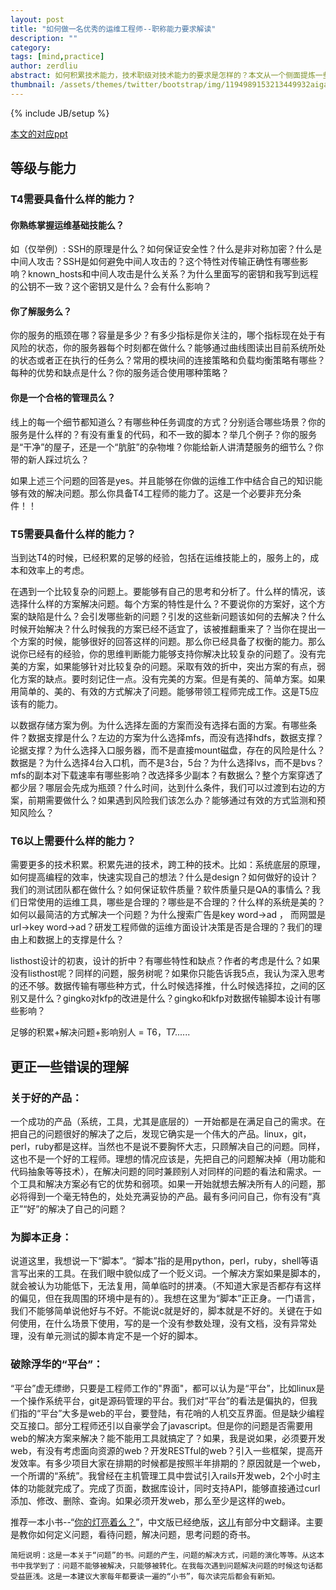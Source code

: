 ```yaml
---
layout: post
title: "如何做一名优秀的运维工程师--职称能力要求解读"
description: ""
category: 
tags: [mind,practice]
author: zerdliu
abstract: 如何积累技术能力，技术职级对技术能力的要求是怎样的？本文从一个侧面提炼一些看法。
thumbnail: /assets/themes/twitter/bootstrap/img/1194989153213449932aiga_stairs1.svg.med.png
---
```

{% include JB/setup %}

[本文的对应ppt](/assets/themes/twitter/bootstrap/pdf/how-to-be-a-good-operation-engineer.pdf)

## 等级与能力

### T4需要具备什么样的能力？

#### 你熟练掌握运维基础技能么？

如（仅举例）: SSH的原理是什么？如何保证安全性？什么是非对称加密？什么是中间人攻击？SSH是如何避免中间人攻击的？这个特性对传输正确性有哪些影响？known_hosts和中间人攻击是什么关系？为什么里面写的密钥和我写到远程的公钥不一致？这个密钥又是什么？会有什么影响？

#### 你了解服务么？
   你的服务的瓶颈在哪？容量是多少？有多少指标是你关注的，哪个指标现在处于有风险的状态，你的服务器每个时刻都在做什么？能够通过曲线图读出目前系统所处的状态或者正在执行的任务么？常用的模块间的连接策略和负载均衡策略有哪些？每种的优势和缺点是什么？你的服务适合使用哪种策略？

#### 你是一个合格的管理员么？
   线上的每一个细节都知道么？有哪些种任务调度的方式？分别适合哪些场景？你的服务是什么样的？有没有重复的代码，和不一致的脚本？举几个例子？你的服务是“干净”的屋子，还是一个“肮脏”的杂物堆？你能给新人讲清楚服务的细节么？你带的新人踩过坑么？

如果上述三个问题的回答是yes。并且能够在你做的运维工作中结合自己的知识能够有效的解决问题。那么你具备T4工程师的能力了。这是一个必要非充分条件！！


### T5需要具备什么样的能力？

当到达T4的时候，已经积累的足够的经验，包括在运维技能上的，服务上的，成本和效率上的考虑。

在遇到一个比较复杂的问题上。要能够有自己的思考和分析了。什么样的情况，该选择什么样的方案解决问题。每个方案的特性是什么？不要说你的方案好，这个方案的缺陷是什么？会引发哪些新的问题？引发的这些新问题该如何的去解决？什么时候开始解决？什么时候我的方案已经不适宜了，该被推翻重来了？当你在提出一个方案的时候，能够很好的回答这样的问题。那么你已经具备了权衡的能力。那么说你已经有的经验，你的思维判断能力能够支持你解决比较复杂的问题了。没有完美的方案，如果能够针对比较复杂的问题。采取有效的折中，突出方案的有点，弱化方案的缺点。要时刻记住一点。没有完美的方案。但是有美的、简单方案。如果用简单的、美的、有效的方式解决了问题。能够带领工程师完成工作。这是T5应该有的能力。

以数据存储方案为例。为什么选择左面的方案而没有选择右面的方案。有哪些条件？数据支撑是什么？左边的方案为什么选择mfs，而没有选择hdfs，数据支撑？论据支撑？为什么选择入口服务器，而不是直接mount磁盘，存在的风险是什么？数据是？为什么选择4台入口机，而不是3台，5台？为什么选择lvs，而不是bvs？mfs的副本对下载速率有哪些影响？改选择多少副本？有数据么？整个方案穿透了都少层？哪层会先成为瓶颈？什么时间，达到什么条件，我们可以过渡到右边的方案，前期需要做什么？如果遇到风险我们该怎么办？能够通过有效的方式监测和预知风险么？

### T6以上需要什么样的能力？

需要更多的技术积累。积累先进的技术，跨工种的技术。比如：系统底层的原理，如何提高编程的效率，快速实现自己的想法？什么是design？如何做好的设计？我们的测试团队都在做什么？如何保证软件质量？软件质量只是QA的事情么？我们日常使用的运维工具，哪些是合理的？哪些是不合理的？什么样的系统是美的？如何以最简洁的方式解决一个问题？为什么搜索广告是key word->ad ， 而网盟是url->key word->ad？研发工程师做的运维方面设计决策是否是合理的？我们的理由上和数据上的支撑是什么？

listhost设计的初衷，设计的折中？有哪些特性和缺点？作者的考虑是什么？如果没有listhost呢？同样的问题，服务树呢？如果你只能告诉我5点，我认为深入思考的还不够。数据传输有哪些种方式，什么时候选择推，什么时候选择拉，之间的区别又是什么？gingko对kfp的改进是什么？gingko和kfp对数据传输脚本设计有哪些影响？

足够的积累+解决问题+影响别人 = T6，T7......

## 更正一些错误的理解

### 关于好的产品：
一个成功的产品（系统，工具，尤其是底层的）一开始都是在满足自己的需求。在把自己的问题很好的解决了之后，发现它确实是一个伟大的产品。linux，git，perl，ruby都是这样。当然也不是说不要胸怀大志，只顾解决自己的问题。同样，这也不是一个好的工程师。理想的情况应该是，先把自己的问题解决掉（用功能和代码抽象等等技术），在解决问题的同时兼顾别人对同样的问题的看法和需求。一个工具和解决方案必有它的优势和弱项。如果一开始就想去解决所有人的问题，那必将得到一个毫无特色的，处处充满妥协的产品。最有多问问自己，你有没有“真正”“好”的解决了自己的问题？

### 为脚本正身：
说道这里，我想说一下“脚本”。“脚本”指的是用python，perl，ruby，shell等语言写出来的工具。在我们眼中貌似成了一个贬义词。一个解决方案如果是脚本的，就会被认为功能低下，无法复用，简单临时的拼凑。（不知道大家是否都存有这样的偏见，但在我周围的环境中是有的）。我想在这里为“脚本”正正身。一门语言，我们不能够简单说他好与不好。不能说c就是好的，脚本就是不好的。关键在于如何使用，在什么场景下使用，写的是一个没有参数处理，没有文档，没有异常处理，没有单元测试的脚本肯定不是一个好的脚本。

### 破除浮华的“平台”：
“平台”虚无缥缈，只要是工程师工作的"界面"，都可以认为是“平台”，比如linux是一个操作系统平台，git是源码管理的平台。我们对“平台”的看法是偏执的，但我们指的“平台”大多是web的平台，要登陆，有花哨的人机交互界面。但是缺少编程交互接口。部分工程师还引以自豪学会了javascript。但是你的问题是否需要用web的解决方案来解决？能不能用工具就搞定了？如果，我是说如果，必须要开发web，有没有考虑面向资源的web？开发RESTful的web？引入一些框架，提高开发效率。有多少项目大家在排期的时候都是按照半年排期的？原因就是一个web，一个所谓的“系统”。我曾经在主机管理工具中尝试引入rails开发web，2个小时主体的功能就完成了。完成了页面，数据库设计，同时支持API，能够直接通过curl添加、修改、删除、查询。如果必须开发web，那么至少是这样的web。



推荐一本小书--“[你的灯亮着么？](http://www.amazon.com/Are-Your-Lights-On-Problem/dp/0932633161/ref=sr_1_1?ie=UTF8&qid=1345866883&sr=8-1&keywords=are+your+light+on)”，中文版已经绝版，[这儿](http://pic1.zcom.com/u/attachment/mag/20090317/73512_1237271841AENF.pdf)有部分中文翻译。主要是教你如何定义问题，看待问题，解决问题，思考问题的奇书。

    简短说明：这是一本关于“问题”的书。问题的产生，问题的解决方式，问题的演化等等。从这本书中我学到了：问题不能够被解决，只能够被转化。在我每次遇到问题解决问题的时候这句话都受益匪浅。这是一本建议大家每年都要读一遍的“小书”，每次读完后都会有新知。


